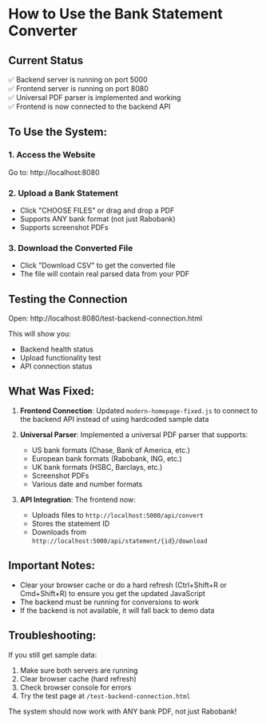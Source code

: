 # How to Use the Bank Statement Converter

## Current Status
✅ Backend server is running on port 5000  
✅ Frontend server is running on port 8080  
✅ Universal PDF parser is implemented and working  
✅ Frontend is now connected to the backend API

## To Use the System:

### 1. Access the Website
Go to: http://localhost:8080

### 2. Upload a Bank Statement
- Click "CHOOSE FILES" or drag and drop a PDF
- Supports ANY bank format (not just Rabobank)
- Supports screenshot PDFs

### 3. Download the Converted File
- Click "Download CSV" to get the converted file
- The file will contain real parsed data from your PDF

## Testing the Connection
Open: http://localhost:8080/test-backend-connection.html

This will show you:
- Backend health status
- Upload functionality test
- API connection status

## What Was Fixed:

1. **Frontend Connection**: Updated `modern-homepage-fixed.js` to connect to the backend API instead of using hardcoded sample data

2. **Universal Parser**: Implemented a universal PDF parser that supports:
   - US bank formats (Chase, Bank of America, etc.)
   - European bank formats (Rabobank, ING, etc.)
   - UK bank formats (HSBC, Barclays, etc.)
   - Screenshot PDFs
   - Various date and number formats

3. **API Integration**: The frontend now:
   - Uploads files to `http://localhost:5000/api/convert`
   - Stores the statement ID
   - Downloads from `http://localhost:5000/api/statement/{id}/download`

## Important Notes:

- Clear your browser cache or do a hard refresh (Ctrl+Shift+R or Cmd+Shift+R) to ensure you get the updated JavaScript
- The backend must be running for conversions to work
- If the backend is not available, it will fall back to demo data

## Troubleshooting:

If you still get sample data:
1. Make sure both servers are running
2. Clear browser cache (hard refresh)
3. Check browser console for errors
4. Try the test page at `/test-backend-connection.html`

The system should now work with ANY bank PDF, not just Rabobank!